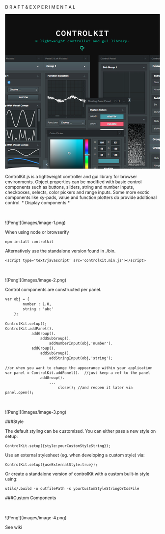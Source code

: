 D R A F T & E X P E R I M E N T A L

![Peng!](images/image-0.png)

ControlKit.js is a lightweight controller and gui library for browser environments.
Object properties can be modified with basic control components such
as buttons, sliders, string and number inputs,  checkboxes,  selects, color pickers and
range inputs. Some more exotic components like xy-pads, value and function plotters do provide additional
control. * Display components *

<br/>
<br/>
![Peng!](images/image-1.png)

When using node or browserify

    npm install controlkit

Alternatively use the standalone version found in ./bin.

    <script type='text/javascript' src='controlKit.min.js'></script>

<br/>
<br/>
![Peng!](images/image-2.png)

Control components are constructed per panel.

    var obj = {
            number : 1.0,
            string : 'abc'
        };

    ControlKit.setup();
    ControlKit.addPanel().
                addGroup().
                    addSubGroup().
                        addNumberInput(obj,'number').
                addGroup().
                    addSubGroup().
                        addStringInput(obj,'string');

    //or when you want to change the appearance within your application
    var panel = ControlKit.addPanel().  //just keep a ref to the panel
                    addGroup().
                        ...
                            close(); //and reopen it later via panel.open();
<br/>
<br/>
![Peng!](images/image-3.png)

###Style

The default styling can be customized. You can either pass a new style on setup:

    ControlKit.setup({style:yourCustomStyleString});

Use an external stylesheet (eg. when developing a custom style) via:

    ControlKit.setup({useExternalStyle:true});

Or create a standalone version of controlKit with a custom built-in style using:

    utils/.build -o outfilePath -s yourCustomStyleStringOrCssFile


###Custom Components

<br/>
<br/>
![Peng!](images/image-4.png)

See wiki
